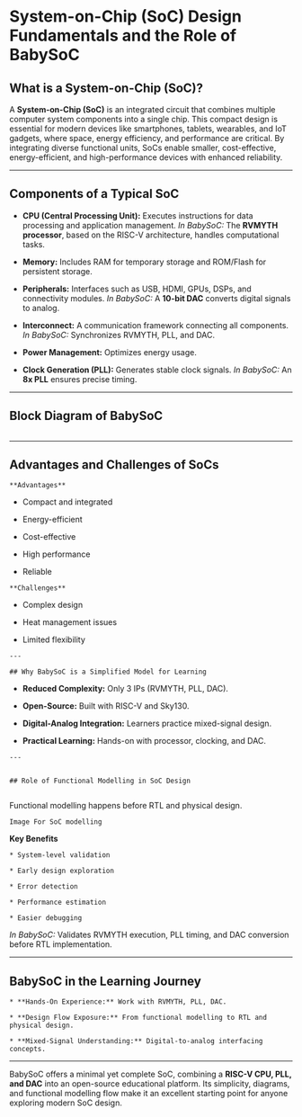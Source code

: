 # System-on-Chip (SoC) Design Fundamentals and the Role of BabySoC

## What is a System-on-Chip (SoC)?

A **System-on-Chip (SoC)** is an integrated circuit that combines multiple computer system components into a single chip. This compact design is essential for modern devices like smartphones, tablets, wearables, and IoT gadgets, where space, energy efficiency, and performance are critical. By integrating diverse functional units, SoCs enable smaller, cost-effective, energy-efficient, and high-performance devices with enhanced reliability.

---

## Components of a Typical SoC

* **CPU (Central Processing Unit):**
  Executes instructions for data processing and application management.
  *In BabySoC:* The **RVMYTH processor**, based on the RISC-V architecture, handles computational tasks.

* **Memory:**
  Includes RAM for temporary storage and ROM/Flash for persistent storage.

* **Peripherals:**
  Interfaces such as USB, HDMI, GPUs, DSPs, and connectivity modules.
  *In BabySoC:* A **10-bit DAC** converts digital signals to analog.

* **Interconnect:**
  A communication framework connecting all components.
  *In BabySoC:* Synchronizes RVMYTH, PLL, and DAC.

* **Power Management:**
  Optimizes energy usage.

* **Clock Generation (PLL):**
  Generates stable clock signals.
  *In BabySoC:* An **8x PLL** ensures precise timing.

---

## Block Diagram of BabySoC

```

```

---

## Advantages and Challenges of SoCs
```
**Advantages**
```

* Compact and integrated
  
* Energy-efficient
  
* Cost-effective
  
* High performance
  
* Reliable
```
**Challenges**

```
* Complex design
  
* Heat management issues
  
* Limited flexibility
```
---

## Why BabySoC is a Simplified Model for Learning

```
* **Reduced Complexity:** Only 3 IPs (RVMYTH, PLL, DAC).
  
* **Open-Source:** Built with RISC-V and Sky130.
  
* **Digital-Analog Integration:** Learners practice mixed-signal design.
  
* **Practical Learning:** Hands-on with processor, clocking, and DAC.
  
```
---


## Role of Functional Modelling in SoC Design


```
Functional modelling happens before RTL and physical design.

```
Image For SoC modelling
```


**Key Benefits**
```
* System-level validation

* Early design exploration

* Error detection

* Performance estimation

* Easier debugging

```
*In BabySoC:* Validates RVMYTH execution, PLL timing, and DAC conversion before RTL implementation.


---

## BabySoC in the Learning Journey
```
* **Hands-On Experience:** Work with RVMYTH, PLL, DAC.

* **Design Flow Exposure:** From functional modelling to RTL and physical design.

* **Mixed-Signal Understanding:** Digital-to-analog interfacing concepts.

```
---

BabySoC offers a minimal yet complete SoC, combining a **RISC-V CPU, PLL, and DAC** into an open-source educational platform. Its simplicity, diagrams, and functional modelling flow make it an excellent starting point for anyone exploring modern SoC design.
